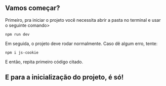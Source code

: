 ## Vamos começar?

Primeiro, pra iniciar o projeto você necessita abrir a pasta no terminal e usar o seguinte comando>

```terminal
npm run dev
```

Em seguida, o projeto deve rodar normalmente. Caso dê algum erro, tente:

```
npm i js-cookie
```

E então, repita primeiro código citado.

## E para a inicialização do projeto, é só!
